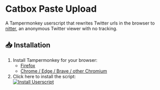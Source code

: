 # Catbox Paste Upload

A Tampermonkey userscript that rewrites Twitter urls in the browser to [nitter](https://nitter.net/), an anonymous Twitter viewer with no tracking.

## 📥 Installation
1. Install Tampermonkey for your browser:  
   - [Firefox](https://addons.mozilla.org/firefox/addon/tampermonkey/)  
   - [Chrome / Edge / Brave / other Chromium](https://chromewebstore.google.com/detail/tampermonkey/dhdgffkkebhmkfjojejmpbldmpobfkfo)
2. Click here to install the script:  
   [![Install Userscript](https://img.shields.io/badge/Install-Userscript-brightgreen)](https://xyqra.com/twitter-url-rewrite.user.js)
